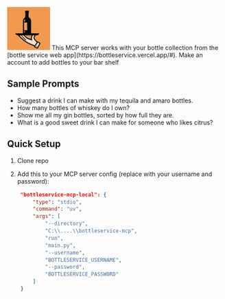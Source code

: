 <img src="https://raw.githubusercontent.com/ebwinters/bottleservice/refs/heads/main/src/assets/bottle_logo.jpg" width="100">
This MCP server works with your bottle collection from the [bottle service web app](https://bottleservice.vercel.app/#). Make an account to add bottles to your bar shelf


## Sample Prompts
- Suggest a drink I can make with my tequila and amaro bottles.
- How many bottles of whiskey do I own?
- Show me all my gin bottles, sorted by how full they are.
- What is a good sweet drink I can make for someone who likes citrus?

## Quick Setup
1. Clone repo

2. Add this to your MCP server config (replace with your username and password):
   ```json
    "bottleservice-mcp-local": {
        "type": "stdio",
        "command": "uv",
        "args": [
            "--directory",
            "C:\\....\\bottleservice-mcp",
            "run",
            "main.py",
            "--username",
            "BOTTLESERVICE_USERNAME",
            "--password",
            "BOTTLESERVICE_PASSWORD"
        ]
    }
    ```
